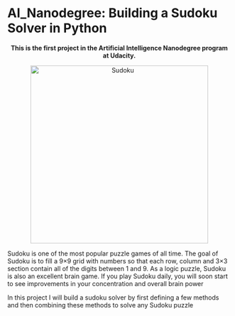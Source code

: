 <p align="center">
  <h1>AI_Nanodegree: Building a Sudoku Solver in Python</h1>
</p>
<P align="center"><b>This is the first project in the Artificial Intelligence Nanodegree program at Udacity.</b></P>

<p align="center">
  <img width="400" height="400" src="https://github.com/Lawrence-Krukrubo/AI_Nanodegree_Project_Sudoku/blob/master/image/sudoku.png?raw=true" alt="Sudoku">
</p>
<p>Sudoku is one of the most popular puzzle games of all time. The goal of Sudoku is to fill a 9×9 grid with numbers so that each row, column and 3×3 section contain all of the digits between 1 and 9. As a logic puzzle, Sudoku is also an excellent brain game. If you play Sudoku daily, you will soon start to see improvements in your concentration and overall brain power</p>
<p>In this project I will build a sudoku solver by first defining a few methods and then combining these methods to solve any Sudoku puzzle</p>
